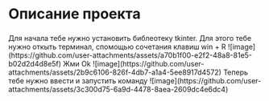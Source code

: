 <html>
    <body>
        <h1>Описание проекта</h1>
        <h3></h3>
        <text>Для начала тебе нужно установить библеотеку tkinter. Для этого тебе нужно откыть терминал, спомощью сочетания клавиш win + R</text>
        ![image](https://github.com/user-attachments/assets/a70b1f00-e2f2-48a8-81e5-b02d2d4d8e5f)
        <text>Жми Ok</text>
        ![image](https://github.com/user-attachments/assets/2b9c6106-826f-4db7-a1a4-5ee8917d4572)
        <text>Теперь тебе нужно ввести и запустить команду</text>
        ![image](https://github.com/user-attachments/assets/3c300d75-6a9d-4478-8aea-2609dc4e6dc4)
    </body>
</html>
